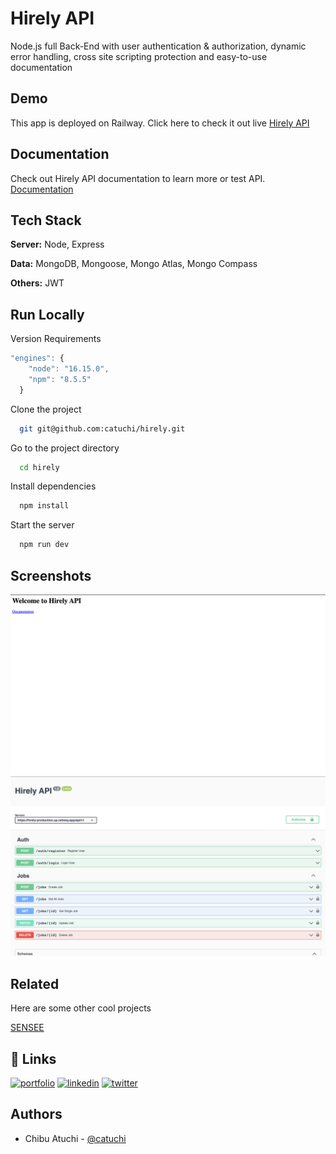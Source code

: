 # Hirely API

Node.js full Back-End with user authentication & authorization, dynamic error handling, cross site scripting protection and easy-to-use documentation

## Demo

This app is deployed on Railway. Click here to check it out live [Hirely API](hirely-production.up.railway.app)

## Documentation

Check out Hirely API documentation to learn more or test API. [Documentation](https://hirely-production.up.railway.app/api-docs/)

## Tech Stack

**Server:** Node, Express

**Data:** MongoDB, Mongoose, Mongo Atlas, Mongo Compass

**Others:** JWT

## Run Locally

Version Requirements

```js
"engines": {
    "node": "16.15.0",
    "npm": "8.5.5"
  }
```

Clone the project

```bash
  git git@github.com:catuchi/hirely.git
```

Go to the project directory

```bash
  cd hirely
```

Install dependencies

```bash
  npm install
```

Start the server

```bash
  npm run dev
```

## Screenshots

![Home Page](https://github.com/catuchi/hirely/blob/main/assets/homepage.png?raw=true)
![Docs Page](https://github.com/catuchi/hirely/blob/main/assets/docs%20page.png?raw=true)

## Related

Here are some other cool projects

[SENSEE](https://github.com/catuchi/SENSEE)

## 🔗 Links

[![portfolio](https://img.shields.io/badge/my_portfolio-000?style=for-the-badge&logo=ko-fi&logoColor=white)](https://chibu-atuchi.netlify.app/)
[![linkedin](https://img.shields.io/badge/linkedin-0A66C2?style=for-the-badge&logo=linkedin&logoColor=white)](https://www.linkedin.com/in/chibu-atuchi/)
[![twitter](https://img.shields.io/badge/gmail-1DA1F2?style=for-the-badge&logo=gmail&logoColor=red)](mailto:atuchibueze@gmail.com)

## Authors

- Chibu Atuchi - [@catuchi](https://www.github.com/catuchi)
